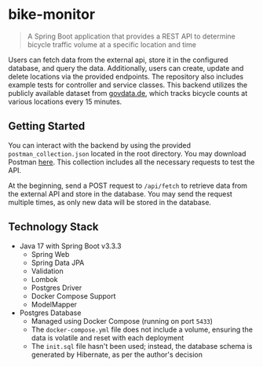 # bike-monitor

> A Spring Boot application that provides a REST API to determine bicycle traffic volume at a specific location and time

Users can fetch data from the external api, store it in the configured database, and query the data.
Additionally, users can create, update and delete locations via the provided endpoints.
The repository also includes example tests for controller and service classes.
This backend utilizes the publicly available dataset from [govdata.de](https://www.govdata.de/web/guest/suchen/-/details/radmonitore767ea),
which tracks bicycle counts at various locations every 15 minutes.

## Getting Started

You can interact with the backend by using the provided `postman_collection.json` located in the root directory.
You may download Postman [here](https://www.postman.com/downloads/).
This collection includes all the necessary requests to test the API.

At the beginning, send a POST request to `/api/fetch` to retrieve data from the external API and store in the database.
You may send the request multiple times, as only new data will be stored in the database.

## Technology Stack

- Java 17 with Spring Boot v3.3.3
  - Spring Web
  - Spring Data JPA
  - Validation
  - Lombok
  - Postgres Driver
  - Docker Compose Support
  - ModelMapper
- Postgres Database
  - Managed using Docker Compose (running on port `5433`)
  - The `docker-compose.yml` file does not include a volume, ensuring the data is volatile and reset with each deployment
  - The `init.sql` file hasn't been used; instead, the database schema is generated by Hibernate, as per the author's decision